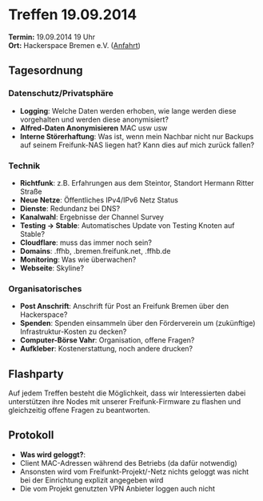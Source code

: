 # Treffen 19.09.2014

**Termin:** 19.09.2014 19 Uhr
<br>
**Ort:** Hackerspace Bremen e.V. ([Anfahrt](https://www.hackerspace-bremen.de/anfahrt/))

## Tagesordnung

### Datenschutz/Privatsphäre
* **Logging**: Welche Daten werden erhoben, wie lange werden diese vorgehalten und werden diese anonymisiert?
* **Alfred-Daten Anonymisieren** MAC usw usw
* **Interne Störerhaftung**: Was ist, wenn mein Nachbar nicht nur Backups auf seinem Freifunk-NAS liegen hat? Kann dies auf mich zurück fallen?

### Technik
* **Richtfunk**: z.B. Erfahrungen aus dem Steintor, Standort Hermann Ritter Straße
* **Neue Netze**: Öffentliches IPv4/IPv6 Netz Status
* **Dienste**: Redundanz bei DNS?
* **Kanalwahl**: Ergebnisse der Channel Survey
* **Testing -> Stable**: Automatisches Update von Testing Knoten auf Stable?
* **Cloudflare**: muss das immer noch sein?
* **Domains**: .ffhb, .bremen.freifunk.net, .ffhb.de
* **Monitoring**: Was wie überwachen?
* **Webseite**: Skyline?

### Organisatorisches
* **Post Anschrift**: Anschrift für Post an Freifunk Bremen über den Hackerspace?
* **Spenden**: Spenden einsammeln über den Förderverein um (zukünftige) Infrastruktur-Kosten zu decken?
* **Computer-Börse Vahr**: Organisation, offene Fragen?
* **Aufkleber**: Kostenerstattung, noch andere drucken?

## Flashparty 
Auf jedem Treffen besteht die Möglichkeit, dass wir Interessierten dabei unterstützen ihre Nodes mit unserer Freifunk-Firmware zu flashen und gleichzeitig offene Fragen zu beantworten.

## Protokoll

* **Was wird geloggt?**: 
 * Client MAC-Adressen während des Betriebs (da dafür notwendig)
 * Ansonsten wird vom Freifunkt-Projekt/-Netz nichts geloggt was nicht bei der Einrichtung explizit angegeben wird
 * Die vom Projekt genutzten VPN Anbieter loggen auch nicht

